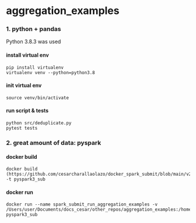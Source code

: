 # aggregation_examples

### 1. python + pandas
Python 3.8.3 was used

#### install virtual env
    pip install virtualenv
    virtualenv venv --python=python3.8

#### init virtual env
    source venv/bin/activate

#### run script & tests
    python src/deduplicate.py
    pytest tests

### 2. great amount of data: pyspark

#### docker build
    docker build (https://github.com/cesarcharallaolazo/docker_spark_submit/blob/main/v23_Dockerfile_pyspark_py3_spk3) -t pyspark3_sub 

#### docker run
    docker run --name spark_submit_run_aggregation_examples -v /Users/user/Documents/docs_cesar/other_repos/aggregation_examples:/home/jovyan/SparkProjects/Project1/ pyspark3_sub